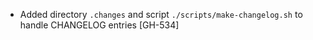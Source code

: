 * Added directory `.changes` and script `./scripts/make-changelog.sh` to handle CHANGELOG entries [GH-534]
